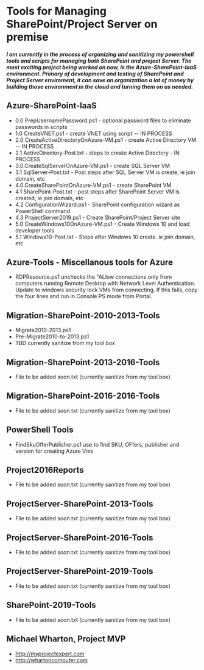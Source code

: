 # Tools for Managing SharePoint/Project Server on premise

##### I am currently in the process of organizing and sanitizing my powershell tools and scripts for managing both SharePoint and project Server.  The most exciting project being worked on now, is the Azure-SharePoint-IaaS environment.  Primary of development and testing of SharePoint and Project Server enviroment, it can save an organization a lot of money by building those environment in the cloud and turning them on as needed.

## Azure-SharePoint-IaaS
  * 0.0 PrepUsernamePassword.ps1 - optional password files to eliminate passwords in scripts 
  * 1.0 CreateVNET.ps1 - create VNET using script -- IN PROCESS
  * 2.0 CreateActiveDirectoryOnAzure-VM.ps1 - create Active Directory VM -- IN PROCESS
  * 2.1 ActiveDirectory-Post.txt - steps to create Active Directory - IN PROCESS
  * 3.0.CreateSqlServerOnAzure-VM.ps1 - create SQL Server VM
  * 3.1 SqlServer-Post.txt - Post steps after SQL Server VM is create, ie join domain, etc
  * 4.0.CreateSharePointOnAzure-VM.ps1 - create SharePoint VM
  * 4.1 SharePoint-Post.txt - post steps after SharePoint Server VM is created, ie join domain, etc
  * 4.2 ConfigurationWizard.ps1 - SharePoint configuration wizard as PowerShell command
  * 4.3 ProjectServer2019.ps1 - Create SharePoint/Project Server site
  * 5.0 CreateWindows10OnAzure-VM.ps1 - Create Windows 10 and load developer tools 
  * 5.1 Windows10-Post.txt  - Steps after Windows 10 create.  ie join domain, etc

## Azure-Tools - Miscellanous tools for Azure
  * RDPResource.ps1 unchecks the "ALlow connections only from computers running Remote Desktop with Network Level Authentication.
  Update to windows security lock VMs from connecting.  If this fails, copy the four lines and run in Console PS mode from Portal.
## Migration-SharePoint-2010-2013-Tools
  * Migrate2010-2013.ps1
  * Pre-Migrate2010-to-2013.ps1
  * TBD currently sanitize from my tool box
## Migration-SharePoint-2013-2016-Tools
  * File to be added soon.txt (currently sanitize from my tool box)
## Migration-SharePoint-2016-2016-Tools
  * File to be added soon.txt (currently sanitize from my tool box)
## PowerShell Tools
  * FindSkuOfferPublisher.ps1  use to find SKU, OFfers, publisher and version for creating Azure Vms
## Project2016Reports
  * File to be added soon.txt (currently sanitize from my tool box)
## ProjectServer-SharePoint-2013-Tools
  * File to be added soon.txt (currently sanitize from my tool box)
## ProjectServer-SharePoint-2016-Tools
  * File to be added soon.txt (currently sanitize from my tool box)
## ProjectServer-SharePoint-2019-Tools
  * File to be added soon.txt (currently sanitize from my tool box)
## SharePoint-2019-Tools
  * File to be added soon.txt (currently sanitize from my tool box)

## Michael Wharton, Project MVP
* http://myprojectexpert.com 
* http://whartoncomputer.com
